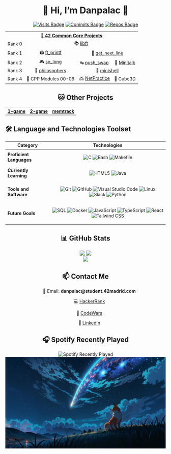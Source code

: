 <!DOCTYPE html>
<html lang="en">

  <h1 class="center"; align="center">🦊 Hi, I’m Danpalac 🦊</h1>
  
  <div class="badges center"; align="center">
    <a href="https://braydoncoyer.dev"><img src="https://badges.pufler.dev/visits/Leined18/Leined18" alt="Visits Badge" /></a>
    <a href="https://braydoncoyer.dev"><img src="https://badges.pufler.dev/commits/monthly/Leined18" alt="Commits Badge" /></a>
    <a href="https://braydoncoyer.dev"><img src="https://badges.pufler.dev/repos/Leined18" alt="Repos Badge" /></a>
  </div>

  
  
  <div align="center">
 <table >
   <tr>
     <th colspan="4"><a href="https://www.42madrid.com/en">🦊 42 Common Core Projects</a></th>
   </tr>
   <tr>
     <td align="center">Rank 0</td>
     <td align="center" colspan="3">📚 <a href="https://github.com/Leined18/Libft">libft</a></td>
   </tr>
   <tr>
     <td align="center">Rank 1</td>
     <td align="center">🖨️ <a href="https://github.com/Leined18/ft_printf">ft_printf</a></td>
     <td colspan="2" align="center">📜 <a href="https://github.com/Leined18/get_next_line">get_next_line</a></td>
   </tr>
   <tr>
     <td align="center">Rank 2</td>
     <td align="center">🎮 <a href="https://github.com/Leined18/so_long">so_long</a></td>
     <td align="center">↹ <a href="https://github.com/Leined18/Push_swap">push_swap</a></td>
     <td align="center">🔗 <a href="https://github.com/Leined18/Minitalk">Minitalk</a></td>
   </tr>
   <tr>
     <td align="center">Rank 3</td>
     <td align="center">🍴 <a href="https://github.com/Leined18/Philosophers">philosophers</a></td>
     <td colspan="2" align="center">🐚 <a href="https://github.com/Leined18/minishell">minishell </a></td>
   </tr>
   <tr>
     <td align="center">Rank 4</td>
     <td align="center">🤖 <a>CPP Modules 00-09</a></td>
     <td align="center">🖧 <a href="https://github.com/Leined18/Netpractice">NetPractice </a></td>
     <td align="center">🔦 <a>Cube3D</a></td>
   </tr>
 </table>
</div>

<div align="center">
 <table class="project-table">
   <tr>
   <div class="section">
    <h2>🐱 Other Projects</h2>
   </div>
   </tr>
      <thead>
        <tr>
          <th><a href="https://github.com/Leined18/1-game" target="_blank">1-game</a></th>
          <th><a href="https://github.com/Leined18/2-game" target="_blank">2-game</a></th>
          <th><a href="https://github.com/Leined18/memtrack" target="_blank">memtrack</a></th>
        </tr>
      </thead>
      <tbody>
      </tbody>
    </table>
  </div>

  ## 🛠️ Language and Technologies Toolset
<div align="center">

| Category                 | Technologies                                                                                              |
|--------------------------|-----------------------------------------------------------------------------------------------------------|
| **Proficient Languages** | <p align="center"> ![C][] ![Bash][] ![Makefile][] </p>                                                    |
| **Currently Learning**   | <p align="center"> ![HTML5][] ![Java][] </p> |
| **Tools and Software**   | <p align="center"> ![Git][] ![GitHub][] ![Visual Studio Code][] ![Linux][] ![Slack][] ![Python][] </p>    |
| **Future Goals**         | <p align="center"> ![SQL][] ![Docker][] ![JavaScript][] ![TypeScript][] ![React][] ![Tailwind CSS] </p>   |

[C]: https://img.shields.io/badge/C%20-%232370ED.svg?style=for-the-badge&logo=c&logoColor=white
[Bash]: https://img.shields.io/badge/Bash%20-%234EAA25.svg?style=for-the-badge&logo=gnu-bash&logoColor=white
[Makefile]: https://img.shields.io/badge/Makefile%20-%230077B5.svg?style=for-the-badge&logo=gnu&logoColor=white

[HTML5]: https://img.shields.io/badge/HTML5%20-%23E34F26.svg?style=for-the-badge&logo=html5&logoColor=white
[Java]: https://img.shields.io/badge/Java%20-%23ED8B00.svg?style=for-the-badge&logo=java&logoColor=white

[Git]: https://img.shields.io/badge/git-%23F05033.svg?style=for-the-badge&logo=git&logoColor=white
[GitHub]: https://img.shields.io/badge/github-%23121011.svg?style=for-the-badge&logo=github&logoColor=white
[Visual Studio Code]: https://img.shields.io/badge/Visual%20Studio%20Code-0078d7.svg?style=for-the-badge&logo=visual-studio-code&logoColor=white
[Linux]: https://img.shields.io/badge/Linux-FCC624?style=for-the-badge&logo=linux&logoColor=black
[Slack]: https://img.shields.io/badge/Slack-4A154B?style=for-the-badge&logo=slack&logoColor=white

[Python]: https://img.shields.io/badge/Python%20-%233776AB.svg?style=for-the-badge&logo=python&logoColor=white
[Java]: https://img.shields.io/badge/Java%20-%23ED8B00.svg?style=for-the-badge&logo=java&logoColor=white
[JavaScript]: https://img.shields.io/badge/JavaScript%20-%23F7DF1E.svg?style=for-the-badge&logo=javascript&logoColor=black
[TypeScript]: https://img.shields.io/badge/TypeScript%20-%23007ACC.svg?style=for-the-badge&logo=typescript&logoColor=white
[SQL]: https://img.shields.io/badge/SQL%20-%234169E1.svg?style=for-the-badge&logo=postgresql&logoColor=white
[React]: https://img.shields.io/badge/React%20-%2361DAFB.svg?style=for-the-badge&logo=react&logoColor=black
[Tailwind CSS]: https://img.shields.io/badge/Tailwind%20CSS%20-%2338B2AC.svg?style=for-the-badge&logo=tailwind-css&logoColor=white
[Docker]: https://img.shields.io/badge/Docker%20-%232496ED.svg?style=for-the-badge&logo=docker&logoColor=white
[Kubernetes]: https://img.shields.io/badge/Kubernetes%20-%23326CE5.svg?style=for-the-badge&logo=kubernetes&logoColor=white

<div align="center">

  <div class="section center"; align="center">
    <h2>📊 GitHub Stats</h2>
    <img src="https://github-readme-stats.vercel.app/api?username=Leined18&theme=tokyonight&show_icons=true&count_private=true" width="45%" />
    <img src="https://github-readme-streak-stats.herokuapp.com/?user=Leined18&theme=tokyonight" width="45%" />
    <br />
    <img src="https://github-readme-stats.vercel.app/api/top-langs/?username=Leined18&theme=tokyonight&layout=compact" width="45%" />
  </div>

  <div class="section">
    <h2>📫 Contact Me</h2>
    <ul class="contact">
      </p>📧 Email: <strong>danpalac@student.42madrid.com</strong></li>
      </p>💻 <a href="https://www.hackerrank.com/profile/erdanielmarciano" target="_blank">HackerRank</a></li>
      </p>🧠 <a href="https://www.codewars.com/users/leined18" target="_blank">CodeWars</a></li>
      </p>💼 <a href="https://www.linkedin.com/in/daniel-palacios-a5a2a4249" target="_blank">LinkedIn</a></li>
    </ul>
  </div>

  <div class="section center">
    <h2>🎧 Spotify Recently Played</h2>
    <img src="https://spotify-recently-played-readme.vercel.app/api?user=k95jc7brx61cgfgqo9bojn6c4" alt="Spotify Recently Played" />
  </div>

  <footer>
    <img src="recourses/fox.jpeg" alt="Fox Image" />
  </footer>

</body>
</html>
